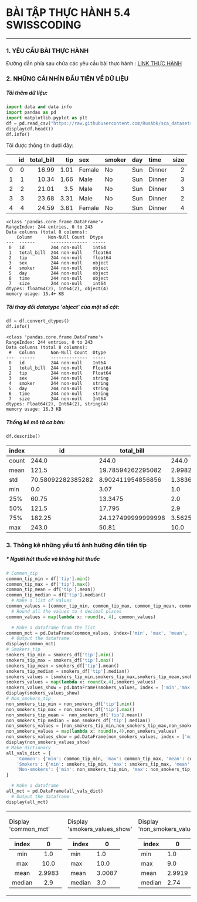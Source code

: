 # BÀI TẬP THỰC HÀNH 5.4 SWISSCODING
***
### 1. **YÊU CẦU BÀI THỰC HÀNH**

Đường dẫn phía sau chứa các yêu cầu bài thực hành :  [LINK THỰC HÀNH]([template]_Restaurant_tips_analysis.ipynb)

### 2. **NHỮNG CÁI NHÌN ĐẦU TIÊN VỀ DỮ LIỆU**
##### Tôi thêm dữ liệu:

 ```python
 import data and data info
 import pandas as pd
 import matplotlib.pyplot as plt
 df = pd.read_csv("https://raw.githubusercontent.com/RusAbk/sca_datasets/main/tips.csv")
 display(df.head())
 df.info()
```

 Tôi được thông tin dưới đây:

|    |   id |   total_bill |   tip | sex    | smoker   | day   | time   |   size |
|---:|-----:|-------------:|------:|:-------|:---------|:------|:-------|-------:|
|  0 |    0 |        16.99 |  1.01 | Female | No       | Sun   | Dinner |      2 |
|  1 |    1 |        10.34 |  1.66 | Male   | No       | Sun   | Dinner |      3 |
|  2 |    2 |        21.01 |  3.5  | Male   | No       | Sun   | Dinner |      3 |
|  3 |    3 |        23.68 |  3.31 | Male   | No       | Sun   | Dinner |      2 |
|  4 |    4 |        24.59 |  3.61 | Female | No       | Sun   | Dinner |      4 |
```
<class 'pandas.core.frame.DataFrame'>
RangeIndex: 244 entries, 0 to 243
Data columns (total 8 columns):
    Column      Non-Null Count  Dtype  
---  ------      --------------  -----  
 0   id          244 non-null    int64  
 1   total_bill  244 non-null    float64
 2   tip         244 non-null    float64
 3   sex         244 non-null    object 
 4   smoker      244 non-null    object 
 5   day         244 non-null    object 
 6   time        244 non-null    object 
 7   size        244 non-null    int64  
dtypes: float64(2), int64(2), object(4)
memory usage: 15.4+ KB
```

##### Tôi thay đổi datatype 'object' của một số cột:

```python
df = df.convert_dtypes()
df.info()
```
```
<class 'pandas.core.frame.DataFrame'>
RangeIndex: 244 entries, 0 to 243
Data columns (total 8 columns):
 #   Column      Non-Null Count  Dtype  
---  ------      --------------  -----  
 0   id          244 non-null    Int64  
 1   total_bill  244 non-null    Float64
 2   tip         244 non-null    Float64
 3   sex         244 non-null    string 
 4   smoker      244 non-null    string 
 5   day         244 non-null    string 
 6   time        244 non-null    string 
 7   size        244 non-null    Int64  
dtypes: Float64(2), Int64(2), string(4)
memory usage: 16.3 KB
```
##### Thống kê mô tả cơ bản:
```python
df.describe()
```
|index|id|total\_bill|tip|size|
|---|---|---|---|---|
|count|244\.0|244\.0|244\.0|244\.0|
|mean|121\.5|19\.78594262295082|2\.99827868852459|2\.569672131147541|
|std|70\.58092282385282|8\.902411954856856|1\.3836381890011822|0\.9510998047322344|
|min|0\.0|3\.07|1\.0|1\.0|
|25%|60\.75|13\.3475|2\.0|2\.0|
|50%|121\.5|17\.795|2\.9|2\.0|
|75%|182\.25|24\.127499999999998|3\.5625|3\.0|
|max|243\.0|50\.81|10\.0|6\.0|

### 3. Thông kê những yếu tố ảnh hưởng đến tiền tip

##### * Người hút thuốc và không hút thuốc
```python
# Common_tip
common_tip_min = df['tip'].min()
common_tip_max = df['tip'].max()
common_tip_mean = df['tip'].mean()
common_tip_median = df['tip'].median()
  # Make a list of values
common_values = [common_tip_min, common_tip_max, common_tip_mean, common_tip_median]
  # Round all the values to 4 decimal places
common_values = map(lambda x: round(x, 4), common_values)

  # Make a dataframe from the list
common_mct = pd.DataFrame(common_values, index=['min', 'max', 'mean', 'median'])
  # Output the dataframe
display(common_mct)
# Smokers_tip
smokers_tip_min = smokers_df['tip'].min()
smokers_tip_max = smokers_df['tip'].max()
smokers_tip_mean = smokers_df['tip'].mean()
smokers_tip_median = smokers_df['tip'].median()
smokers_values = [smokers_tip_min,smokers_tip_max,smokers_tip_mean,smokers_tip_median]
smokers_values = map(lambda x: round(x,4),smokers_values)
smokers_values_show = pd.DataFrame(smokers_values, index = ['min','max','mean','median'])
display(smokers_values_show)
# Non_smokers_tip
non_smokers_tip_min = non_smokers_df['tip'].min()
non_smokers_tip_max = non_smokers_df['tip'].max()
non_smokers_tip_mean =  non_smokers_df['tip'].mean()
non_smokers_tip_median = non_smokers_df['tip'].median()
non_smokers_values = [non_smokers_tip_min,non_smokers_tip_max,non_smokers_tip_mean,non_smokers_tip_median]
non_smokers_values = map(lambda x: round(x,4),non_smokers_values)
non_smokers_values_show = pd.DataFrame(non_smokers_values, index = ['min','max','mean','median'])
display(non_smokers_values_show)
# Make_dictionary
all_vals_dict = {
    'Common': {'min': common_tip_min, 'max': common_tip_max, 'mean': common_tip_mean, 'median': common_tip_median},
    'Smokers': {'min': smokers_tip_min, 'max': smokers_tip_max, 'mean': smokers_tip_mean, 'median': smokers_tip_median},
    'Non-smokers': {'min': non_smokers_tip_min, 'max': non_smokers_tip_max, 'mean': non_smokers_tip_mean, 'median': non_smokers_tip_median}
}

  # Make a dataframe
all_mct = pd.DataFrame(all_vals_dict)
  # Output the dataframe
display(all_mct)
```
<table>
<tr><td>

Display 'common_mct'

index|0|
|:---:|:---:|
|min|1\.0|
|max|10\.0|
|mean|2\.9983|
|median|2\.9|

</td><td>

Display 'smokers_values_show'

index|0|
|---|---|
|min|1\.0|
|max|10\.0|
|mean|3\.0087|
|median|3\.0|

</td><td>

Display 'non_smokers_values_show'

|index|0|
|---|---|
|min|1\.0|
|max|9\.0|
|mean|2\.9919|
|median|2\.74|

</td><td>

Display 'all_mct'

|index|Common|Smokers|Non-smokers|
|---|---|---|---|
|min|1\.0|1\.0|1\.0|
|max|10\.0|10\.0|9\.0|
|mean|2\.99827868852459|3\.008709677419355|2\.9918543046357615|
|median|2\.9|3\.0|2\.74|

</td></tr> </table>


